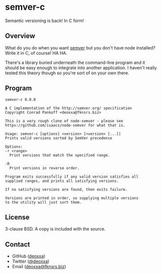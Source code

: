 semver-c
========

Semantic versioning is back! In C form!

Overview
--------

What do you do when you want [semver](https://github.com/isaacs/node-semver) but
you don't have node installed? Write it in C, of course! HA HA.

There's a library buried underneath the command-line program and it should be
easy enough to integrate into another application. I haven't really tested this
theory though so you're sort of on your own there.

Program
-------

```
semver-c 0.0.0

A C implementation of the http://semver.org/ specification
Copyright Conrad Pankoff <deoxxa@fknsrs.biz>

This is a very rough clone of node-semver - please see
https://github.com/isaacs/node-semver for what that is.

Usage: semver-c [options] <version> [<version> [...]]
Prints valid versions sorted by SemVer precedence

Options:
-r <range>
  Print versions that match the specified range.

-R
  Print versions in reverse order.

Program exits successfully if any valid version satisfies all
supplied ranges, and prints all satisfying versions.

If no satisfying versions are found, then exits failure.

Versions are printed in order, so supplying multiple versions
to the utility will just sort them.
```

License
-------

3-clause BSD. A copy is included with the source.

Contact
-------

* GitHub ([deoxxa](http://github.com/deoxxa))
* Twitter ([@deoxxa](http://twitter.com/deoxxa))
* Email ([deoxxa@fknsrs.biz](mailto:deoxxa@fknsrs.biz))
